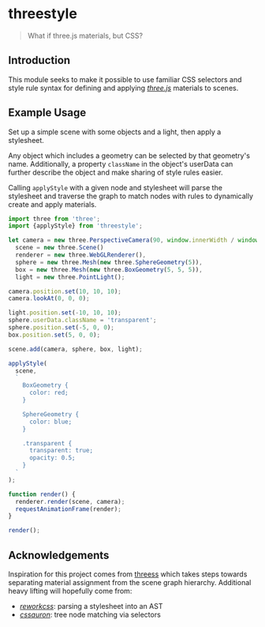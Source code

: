 # threestyle

> What if three.js materials, but CSS?

## Introduction

This module seeks to make it possible to use familiar CSS selectors and style
rule syntax for defining and applying _[three.js]_ materials to scenes.


## Example Usage

Set up a simple scene with some objects and a light, then apply a stylesheet.

Any object which includes a geometry can be selected by that geometry's name.
Additionally, a property `className` in the object's userData can further
describe the object and make sharing of style rules easier.

Calling `applyStyle` with a given node and stylesheet will parse the stylesheet
and traverse the graph to match nodes with rules to dynamically create and apply
materials.

```js
import three from 'three';
import {applyStyle} from 'threestyle';

let camera = new three.PerspectiveCamera(90, window.innerWidth / window.innerHeight, 1, 1000),
  scene = new three.Scene()
  renderer = new three.WebGLRenderer(),
  sphere = new three.Mesh(new three.SphereGeometry(5)),
  box = new three.Mesh(new three.BoxGeometry(5, 5, 5)),
  light = new three.PointLight();

camera.position.set(10, 10, 10);
camera.lookAt(0, 0, 0);

light.position.set(-10, 10, 10);
sphere.userData.className = 'transparent';
sphere.position.set(-5, 0, 0);
box.position.set(5, 0, 0);

scene.add(camera, sphere, box, light);

applyStyle(
  scene,
  `
    BoxGeometry {
      color: red;
    }

    SphereGeometry {
      color: blue;
    }

    .transparent {
      transparent: true;
      opacity: 0.5;
    }
  `
);

function render() {
  renderer.render(scene, camera);
  requestAnimationFrame(render);
}

render();

```

## Acknowledgements

Inspiration for this project comes from [threess] which takes steps towards
separating material assignment from the scene graph hierarchy. Additional heavy
lifting will hopefully come from:

* _[reworkcss]_: parsing a stylesheet into an AST
* _[cssauron]_: tree node matching via selectors


[three.js]:https://threejs.org/
[threess]:https://github.com/fluxio/threess/
[reworkcss]:https://github.com/reworkcss/css
[cssauron]:https://github.com/chrisdickinson/cssauron
